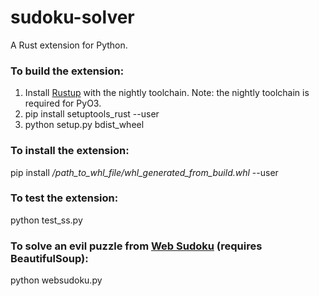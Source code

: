 # sudoku-solver
 A Rust extension for Python.
 ### To build the extension:
 1. Install [Rustup](https://github.com/rust-lang-nursery/rustup.rs#installation) with the nightly toolchain. Note: the nightly toolchain is required for PyO3.
 2. pip install setuptools_rust --user
 3. python setup.py bdist_wheel
 ### To install the extension:
 pip install  */path_to_whl_file/whl_generated_from_build.whl*  --user
### To test the extension:
python test_ss.py
### To solve an evil puzzle from [Web Sudoku](http://www.websudoku.com/?level=4) (requires BeautifulSoup):
python websudoku.py 